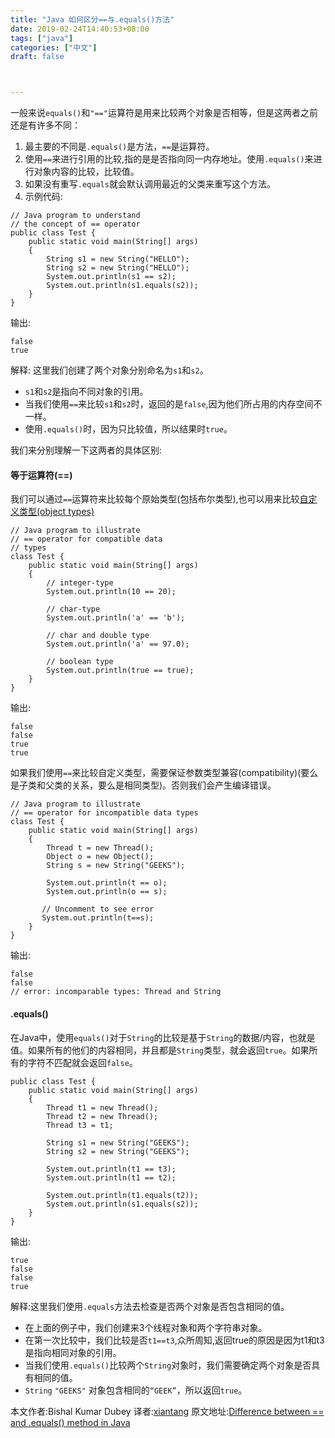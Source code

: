 ```yaml
---
title: "Java 如何区分==与.equals()方法"
date: 2019-02-24T14:40:53+08:00
tags: ["java"]
categories: ["中文"]
draft: false



---
```






一般来说`equals()`和`"=="`运算符是用来比较两个对象是否相等，但是这两者之前还是有许多不同：

1. 最主要的不同是`.equals()`是方法，`==`是运算符。
2. 使用`==`来进行引用的比较,指的是是否指向同一内存地址。使用`.equals()`来进行对象内容的比较，比较值。
3. 如果没有重写`.equals`就会默认调用最近的父类来重写这个方法。
4. 示例代码:

```
// Java program to understand  
// the concept of == operator 
public class Test { 
    public static void main(String[] args) 
    { 
        String s1 = new String("HELLO"); 
        String s2 = new String("HELLO"); 
        System.out.println(s1 == s2); 
        System.out.println(s1.equals(s2)); 
    } 
} 
```

输出:

```
false
true
```

解释: 这里我们创建了两个对象分别命名为`s1`和`s2`。

- `s1`和`s2`是指向不同对象的引用。
- 当我们使用`==`来比较`s1`和`s2`时，返回的是`false`,因为他们所占用的内存空间不一样。
- 使用`.equals()`时，因为只比较值，所以结果时`true`。

我们来分别理解一下这两者的具体区别:

#### 等于运算符(==)

我们可以通过`==`运算符来比较每个原始类型(包括布尔类型),也可以用来比较[自定义类型(object types)](https://docs.oracle.com/cd/B14117_01/appdev.101/b10807/13_elems031.htm)

```
// Java program to illustrate  
// == operator for compatible data 
// types 
class Test { 
    public static void main(String[] args) 
    { 
        // integer-type 
        System.out.println(10 == 20); 
  
        // char-type 
        System.out.println('a' == 'b'); 
  
        // char and double type 
        System.out.println('a' == 97.0); 
  
        // boolean type 
        System.out.println(true == true); 
    } 
} 
```

输出:

```
false
false
true
true
```

如果我们使用`==`来比较自定义类型，需要保证参数类型兼容(compatibility)(要么是子类和父类的关系，要么是相同类型)。否则我们会产生编译错误。

```
// Java program to illustrate  
// == operator for incompatible data types 
class Test { 
    public static void main(String[] args) 
    { 
        Thread t = new Thread(); 
        Object o = new Object(); 
        String s = new String("GEEKS"); 
  
        System.out.println(t == o); 
        System.out.println(o == s); 
  
       // Uncomment to see error  
       System.out.println(t==s); 
    } 
} 
```

输出:

```
false
false
// error: incomparable types: Thread and String
```

#### .equals()

在Java中，使用`equals()`对于`String`的比较是基于`String`的数据/内容，也就是值。如果所有的他们的内容相同，并且都是`String`类型，就会返回`true`。如果所有的字符不匹配就会返回`false`。

```
public class Test { 
    public static void main(String[] args) 
    { 
        Thread t1 = new Thread(); 
        Thread t2 = new Thread(); 
        Thread t3 = t1; 
  
        String s1 = new String("GEEKS"); 
        String s2 = new String("GEEKS"); 
  
        System.out.println(t1 == t3); 
        System.out.println(t1 == t2); 
  
        System.out.println(t1.equals(t2)); 
        System.out.println(s1.equals(s2)); 
    } 
} 
```

输出:

```
true
false
false
true
```

解释:这里我们使用`.equals`方法去检查是否两个对象是否包含相同的值。

- 在上面的例子中，我们创建来3个线程对象和两个字符串对象。
- 在第一次比较中，我们比较是否`t1==t3`,众所周知,返回true的原因是因为t1和t3是指向相同对象的引用。
- 当我们使用`.equals()`比较两个`String`对象时，我们需要确定两个对象是否具有相同的值。
- `String` `"GEEKS"` 对象包含相同的`“GEEK”`，所以返回`true`。

本文作者:Bishal Kumar Dubey
译者:[xiantang](https://github.com/xiantang)
原文地址:[Difference between == and .equals() method in Java](https://www.geeksforgeeks.org/difference-equals-method-java/)